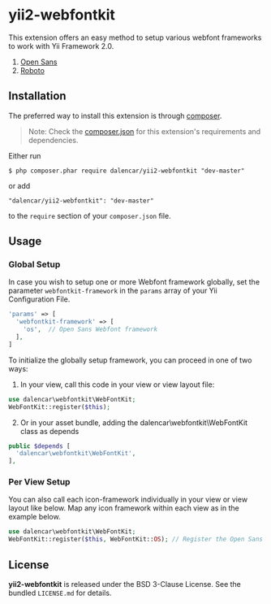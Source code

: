 yii2-webfontkit
===============

This extension offers an easy method to setup various webfont frameworks to work with Yii Framework 2.0. 

1. [Open Sans](http://www.google.com/fonts/specimen/Open+Sans)
1. [Roboto](http://www.google.com/fonts/specimen/Roboto)

## Installation

The preferred way to install this extension is through [composer](http://getcomposer.org/download/).

> Note: Check the [composer.json](https://github.com/kartik-v/yii2-icons/blob/master/composer.json) for this extension's requirements and dependencies. 

Either run

```
$ php composer.phar require dalencar/yii2-webfontkit "dev-master"
```

or add

```
"dalencar/yii2-webfontkit": "dev-master"
```

to the ```require``` section of your `composer.json` file.

## Usage

### Global Setup

In case you wish to setup one or more Webfont framework globally, set the parameter `webfontkit-framework` in the `params` array of your Yii Configuration File.

```php
'params' => [
  'webfontkit-framework' => [
    'os',  // Open Sans Webfont framework
  ],
]
```
To initialize the globally setup framework, you can proceed in one of two ways:

1. In your view, call this code in your view or view layout file:

```php
use dalencar\webfontkit\WebFontKit;
WebFontKit::register($this);
```

2. Or in your asset bundle, adding the dalencar\webfontkit\WebFontKit class as depends

```php
public $depends [
  'dalencar\webfontkit\WebFontKit',
],
```

### Per View Setup

You can also call each icon-framework individually in your view or view layout like below. Map any icon framework within each view as in the example below.

```php
use dalencar\webfontkit\WebFontKit;
WebFontKit::register($this, WebFontKit::OS); // Register the Open Sans webfont framework
```

## License

**yii2-webfontkit** is released under the BSD 3-Clause License. See the bundled `LICENSE.md` for details.